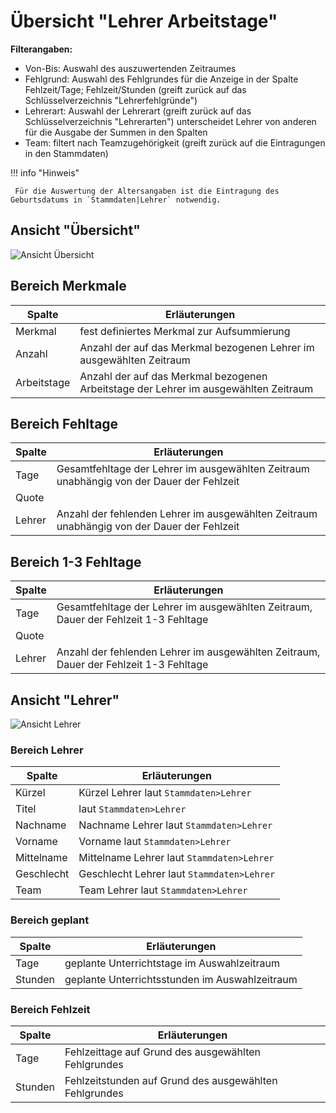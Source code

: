 # Übersicht "Lehrer Arbeitstage"

**Filterangaben:**

* Von-Bis: Auswahl des auszuwertenden Zeitraumes
* Fehlgrund: Auswahl des Fehlgrundes für die Anzeige in der Spalte Fehlzeit/Tage; Fehlzeit/Stunden (greift zurück auf das Schlüsselverzeichnis "Lehrerfehlgründe")
* Lehrerart: Auswahl der Lehrerart (greift zurück auf das Schlüsselverzeichnis "Lehrerarten") unterscheidet Lehrer von anderen für die Ausgabe der Summen in den Spalten
* Team: filtert nach Teamzugehörigkeit (greift zurück auf die Eintragungen in den Stammdaten)

!!! info "Hinweis"

     Für die Auswertung der Altersangaben ist die Eintragung des Geburtsdatums in `Stammdaten|Lehrer` notwendig.

## Ansicht "Übersicht"

![Ansicht Übersicht](/assets/images/LehrerArbeitstage1.png)

## Bereich Merkmale

Spalte | Erläuterungen
--------|-------------------------------------------
Merkmal| fest definiertes Merkmal zur Aufsummierung 
Anzahl|Anzahl der auf das Merkmal bezogenen Lehrer im ausgewählten Zeitraum
Arbeitstage|Anzahl der auf das Merkmal bezogenen Arbeitstage der Lehrer im ausgewählten Zeitraum

## Bereich Fehltage

Spalte | Erläuterungen
--------|-------------------------------------------
Tage |Gesamtfehltage der Lehrer im ausgewählten Zeitraum unabhängig von der Dauer der Fehlzeit
Quote|
Lehrer|Anzahl der fehlenden Lehrer im ausgewählten Zeitraum unabhängig von der Dauer der Fehlzeit

## Bereich 1-3 Fehltage

Spalte | Erläuterungen
--------|-------------------------------------------
Tage |Gesamtfehltage der Lehrer im ausgewählten Zeitraum, Dauer der Fehlzeit 1-3 Fehltage
Quote|
Lehrer|Anzahl der fehlenden Lehrer im ausgewählten Zeitraum, Dauer der Fehlzeit 1-3 Fehltage

## Ansicht "Lehrer"

![Ansicht Lehrer](/assets/images/LehrerArbeitstage.png)

### Bereich Lehrer

Spalte | Erläuterungen
--------|-------------------------------------------
Kürzel | Kürzel Lehrer laut `Stammdaten>Lehrer`
Titel |laut `Stammdaten>Lehrer`
Nachname|Nachname Lehrer laut `Stammdaten>Lehrer`
Vorname|Vorname laut `Stammdaten>Lehrer`
Mittelname|Mittelname Lehrer laut `Stammdaten>Lehrer`
Geschlecht|Geschlecht Lehrer laut `Stammdaten>Lehrer`
Team|Team Lehrer laut `Stammdaten>Lehrer`

### Bereich geplant

Spalte | Erläuterungen
--------|-------------------------------------------
Tage|geplante Unterrichtstage im Auswahlzeitraum
Stunden |geplante Unterrichtsstunden im Auswahlzeitraum

### Bereich Fehlzeit

Spalte | Erläuterungen
--------|-------------------------------------------
Tage| Fehlzeittage auf Grund des ausgewählten Fehlgrundes
Stunden |Fehlzeitstunden auf Grund des ausgewählten Fehlgrundes
